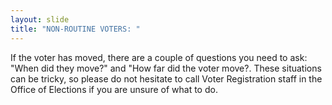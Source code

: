 ```yaml
---
layout: slide
title: "NON-ROUTINE VOTERS: "
---
```


If the voter has moved, there are a couple of questions you need to ask: &quot;When did they move?&quot; and &quot;How far did the voter move?. These situations can be tricky, so please do not hesitate to call Voter Registration staff in the Office of Elections if you are unsure of what to do.
